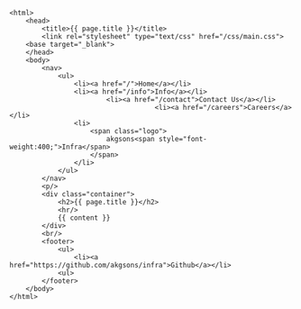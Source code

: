 <!DOCTYPE html>
	<html>
		<head>
			<title>{{ page.title }}</title>
			<link rel="stylesheet" type="text/css" href="/css/main.css">
		<base target="_blank">
		</head>
		<body>
			<nav>
	    		<ul>					
	        		<li><a href="/">Home</a></li>
					<li><a href="/info">Info</a></li>
		        	        <li><a href="/contact">Contact Us</a></li>
                                        <li><a href="/careers">Careers</a></li>
					<li>
						<span class="logo">
							akgsons<span style="font-weight:400;">Infra</span>
						</span>
					</li>					
	    		</ul>
			</nav>
			<p/>
			<div class="container">		
				<h2>{{ page.title }}</h2>	
				<hr/>											
				{{ content }}						
			</div>
			<br/>
			<footer>
				<ul>
					<li><a href="https://github.com/akgsons/infra">Github</a></li>
				<ul>
			</footer>
		</body>
	</html>
